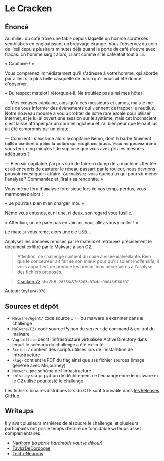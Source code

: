 # Le Cracken

## Énoncé

Au milieu du café trône une table depuis laquelle un homme scrute ses semblables en engloutissant un breuvage étrange. Vous l'observez du coin de l'œil depuis plusieurs minutes déjà quand la porte du café s'ouvre avec fracas. Un homme surgit alors, criant comme si le café était tout à lui.

« Capitaine ! »

Vous comprenez immédiatement qu'il s'adresse à votre homme, qui aborde par ailleurs la plus belle casquette de marin qu'il vous ait été donné d'observer.

« Du respect matelot ! rétorque-t-il. Ne troublez pas ainsi mes hôtes !

— Mes excuses capitaine, ainsi qu'à ces messieurs et dames, mais je me dois de vous informer des évènements qui viennent de frapper le nautilus. Notre nouveau mousse a voulu profiter de notre rare escale pour utiliser internet, et je lui ai ouvert une session sur le système, mais cet inconscient s'est laissé attraper par un courriel agicheur et j'ai bien peur que le nautilus ait été compromis par un pirate !

— Comment ! s'exclame alors le capitaine Némo, dont la barbe finement taillée contient à peine la colère qui rougit ses joues. Vous ne pouvez donc vous tenir cinq minutes ! Je suppose que vous avez pris les mesures adéquates ?

— Bien sûr capitaine, j'ai pris soin de faire un dump de la machine affectée et ait entrepris de capturer le réseau passant par le routeur, nous devrions pouvoir investiguer l'affaire. Connaissez-vous quelqu'un qui pourrait mener l'analyse ? Commandez et j'irai à sa rencontre. »

Vous même féru d'analyse forensique lors de vos temps perdus, vous marmonnez alors :

« Je pourrais bien m'en charger, moi. »

Némo vous entends, et ni une, ni deux, son regard vous fusille.

« Attention, on ne parle pas en vain ici, vous allez vous y coller ! »

Le matelot vous remet alors une clé USB...


Analysez les données remises par le matelot et retrouvez précisément le document exfiltré par le Malware à son C2.

> Attention, ce challenge contient du code à visée malveillante. Bien que le concepteur ait fait de son mieux pour qu'ils soient inoffensifs, il vous appartient de prendre les précautions nécessaires à l'analyse des fichiers proposés.

> [Cracken.7z](https://github.com/HackademINT/404CTF-2023/releases/download/cracken/Cracken.7z) sha256: `28356457d3263a074dcc90846d766f07`

Auteur: `Smyler#7078`

## Sources et dépôt

- `Malware/Agent/` code source C++ du malware à examiner dans le challenge
- `Malware/C2/` code source Python du serveur de command & control du malware
- `Vagrantfile` décrit l'infrastructure virtualisée Active Directory dans lequel le scénario du challenge a été exécuté
- `Scripts/` contient des scripts utilisés lors de l'installation de infrastructure
- `Flag/` contient le PDF du flag ainsi que ses fichier sources (image générée avec Midjourney)
- `Network.png` schéma de l'infrastructure
- `solve.py` script python de déchirement de l'échange entre le malware et le C2 utilisé pour testé le challenge

Les fichiers binaires distribues lors du CTF sont trouvable dans [les Releases GitHub](https://github.com/HackademINT/404CTF-2023/releases/tag/cracken).

## Writeups

Il y avait plusieurs manières de résoudre le challenge, et plusieurs participants ont pris le temps d'écrire de formidable writeups assez complémentaires :
- [Narthorn](https://github.com/Narthorn/ctf/tree/master/2023-05-10_404CTF-2023/01.%20forensics/Le%20Cracken) (*la partie hardmode vaut le détour*)
- [TaylorDeDordogne](https://nudistbeaaach.github.io/write-ups/cracken/)
- [TechieNeurons](https://github.com/TechieNeurons/404CTF_2023_write_ups/tree/main/forensics/le_cracken)

